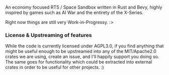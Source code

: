 An economy focused RTS / Space Sandbox written in Rust and Bevy, highly inspired by games such as AI War and the entirety of the X-Series.

Right now things are still very Work-in-Progressy. :>

### License & Upstreaming of features
While the code is currently licensed under AGPL3.0, if you find anything that might be useful enough to be upstreamed into any of the MIT/Apache2.0 crates we are using, create an issue, and I'll happily support you doing so. The same goes for functionality which could be extracted into external crates in order to be useful for other projects. :)
